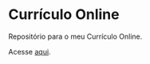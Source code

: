 # Currículo Online
Repositório para o meu Currículo Online.

Acesse [aqui](https://lucas-hmsc.github.io/curriculo/).

